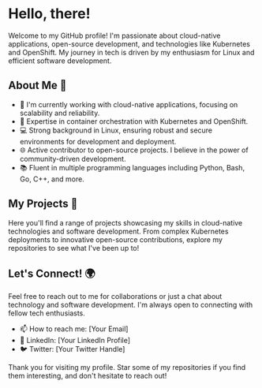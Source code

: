 # Hello, there!

Welcome to my GitHub profile! I'm passionate about cloud-native applications, open-source development, and technologies like Kubernetes and OpenShift. My journey in tech is driven by my enthusiasm for Linux and efficient software development.

## About Me 🚀

- 🌱 I'm currently working with cloud-native applications, focusing on scalability and reliability.
- 🤖 Expertise in container orchestration with Kubernetes and OpenShift.
- 💻 Strong background in Linux, ensuring robust and secure environments for development and deployment.
- 🌐 Active contributor to open-source projects. I believe in the power of community-driven development.
- 📚 Fluent in multiple programming languages including Python, Bash, Go, C++, and more.

## My Projects 📁

Here you'll find a range of projects showcasing my skills in cloud-native technologies and software development. From complex Kubernetes deployments to innovative open-source contributions, explore my repositories to see what I've been up to!

## Let's Connect! 🌍

Feel free to reach out to me for collaborations or just a chat about technology and software development. I'm always open to connecting with fellow tech enthusiasts.

- 📫 How to reach me: [Your Email]
- 📱 LinkedIn: [Your LinkedIn Profile]
- 🐦 Twitter: [Your Twitter Handle]

Thank you for visiting my profile. Star some of my repositories if you find them interesting, and don't hesitate to reach out!


<!--
**marcusnh/marcusnh** is a ✨ _special_ ✨ repository because its `README.md` (this file) appears on your GitHub profile.

Here are some ideas to get you started:

- 🔭 I’m currently working on ...
- 🌱 I’m currently learning ...
- 👯 I’m looking to collaborate on ...
- 🤔 I’m looking for help with ...
- 💬 Ask me about ...
- 📫 How to reach me: ...
- 😄 Pronouns: ...
- ⚡ Fun fact: ...
-->
